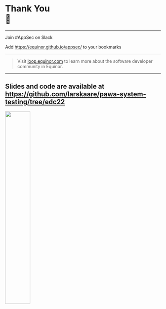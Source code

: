 <!-- .slide: data-background-image="./content/images/appsec-icon.svg" data-background-size="7%" data-background-position="right 2% top 2%"-->
<!-- markdownlint-disable MD041, MD033 -->

# Thank You </br>🖖

<hr>

Join #AppSec on Slack

Add https://equinor.github.io/appsec/ to your bookmarks

<hr>

>Visit [loop.equinor.com](https://loop.equinor.com) to learn more about the software developer community in Equinor.

---

## Slides and code are available at</br> https://github.com/larskaare/pawa-system-testing/tree/edc22

<img src="./content/images/repo_qr.png"  width="40%" height="auto">

